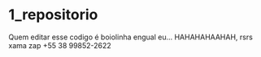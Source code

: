 # 1_repositorio
Quem editar esse codigo é boiolinha engual eu...
HAHAHAHAAHAH, rsrs xama zap +55 38 99852-2622

